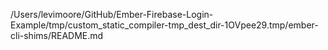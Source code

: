 /Users/levimoore/GitHub/Ember-Firebase-Login-Example/tmp/custom_static_compiler-tmp_dest_dir-1OVpee29.tmp/ember-cli-shims/README.md